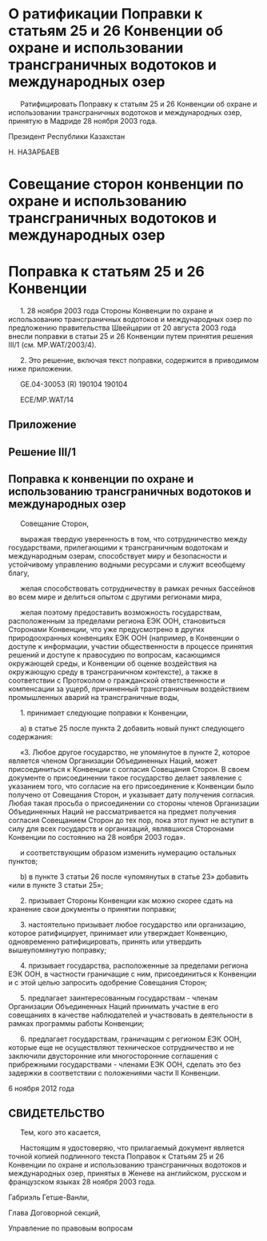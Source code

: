 # О ратификации Поправки к статьям 25 и 26 Конвенции об охране и использовании трансграничных водотоков и международных озер

      Ратифицировать Поправку к статьям 25 и 26 Конвенции об охране и использовании трансграничных водотоков и международных озер, принятую в Мадриде 28 ноября 2003 года.

Президент Республики Казахстан

Н. НАЗАРБАЕВ

# Совещание сторон конвенции по охране и использованию трансграничных водотоков и международных озер

# Поправка к статьям 25 и 26 Конвенции

      1. 28 ноября 2003 года Стороны Конвенции по охране и использованию трансграничных водотоков и международных озер по предложению правительства Швейцарии от 20 августа 2003 года внесли поправки в статьи 25 и 26 Конвенции путем принятия решения III/1 (см. MP.WAT/2003/4).

      2. Это решение, включая текст поправки, содержится в приводимом ниже приложении.

      GE.04-30053 (R) 190104 190104

      EСE/MP.WAT/14

## Приложение

## Решение III/1

## Поправка к конвенции по охране и использованию трансграничных водотоков и международных озер

      Совещание Сторон,

      выражая твердую уверенность в том, что сотрудничество между государствами, прилегающими к трансграничным водотокам и международным озерам, способствует миру и безопасности и устойчивому управлению водными ресурсами и служит всеобщему благу,

      желая способствовать сотрудничеству в рамках речных бассейнов во всем мире и делиться опытом с другими регионами мира,

      желая поэтому предоставить возможность государствам, расположенным за пределами региона ЕЭК ООН, становиться Сторонами Конвенции, что уже предусмотрено в других природоохранных конвенциях ЕЭК ООН (например, в Конвенции о доступе к информации, участии общественности в процессе принятия решений и доступе к правосудию по вопросам, касающимся окружающей среды, и Конвенции об оценке воздействия на окружающую среду в трансграничном контексте), а также в соответствии с Протоколом о гражданской ответственности и компенсации за ущерб, причиненный трансграничным воздействием промышленных аварий на трансграничные воды,

      1. принимает следующие поправки к Конвенции,

      а) в статье 25 после пункта 2 добавить новый пункт следующего содержания:

      «3. Любое другое государство, не упомянутое в пункте 2, которое является членом Организации Объединенных Наций, может присоединиться к Конвенции с согласия Совещания Сторон. В своем документе о присоединении такое государство делает заявление с указанием того, что согласие на его присоединение к Конвенции было получено от Совещания Сторон, и указывает дату получения согласия. Любая такая просьба о присоединении со стороны членов Организации Объединенных Наций не рассматривается на предмет получения согласия Совещанием Сторон до тех пор, пока этот пункт не вступит в силу для всех государств и организаций, являвшихся Сторонами Конвенции по состоянию на 28 ноября 2003 года».

      и соответствующим образом изменить нумерацию остальных пунктов;

      b) в пункте 3 статьи 26 после «упомянутых в статье 23» добавить «или в пункте 3 статьи 25»;

      2. призывает Стороны Конвенции как можно скорее сдать на хранение свои документы о принятии поправки;

      3. настоятельно призывает любое государство или организацию, которое ратифицирует, принимает или утверждает Конвенцию, одновременно ратифицировать, принять или утвердить вышеупомянутую поправку;

      4. призывает государства, расположенные за пределами региона ЕЭК ООН, в частности граничащие с ним, присоединиться к Конвенции и с этой целью запросить одобрение Совещания Сторон;

      5. предлагает заинтересованным государствам - членам Организации Объединенных Наций принимать участие в его совещаниях в качестве наблюдателей и участвовать в деятельности в рамках программы работы Конвенции;

      6. предлагает государствам, граничащим с регионом ЕЭК ООН, которые еще не осуществляют техническое сотрудничество и не заключили двусторонние или многосторонние соглашения с прибрежными государствами - членами ЕЭК ООН, сделать это без задержки в соответствии с положениями части II Конвенции.

6 ноября 2012 года

## СВИДЕТЕЛЬСТВО

      Тем, кого это касается,

      Настоящим я удостоверяю, что прилагаемый документ является точной копией подлинного текста Поправок к Статьям 25 и 26 Конвенции по охране и использованию трансграничных водотоков и международных озер, принятых в Женеве на английском, русском и французском языках 28 ноября 2003 года.

Габриэль Гетше-Ванли,

Глава Договорной секций,

Управление по правовым вопросам

